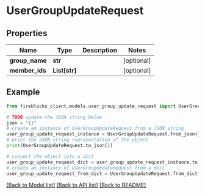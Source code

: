 # UserGroupUpdateRequest


## Properties

Name | Type | Description | Notes
------------ | ------------- | ------------- | -------------
**group_name** | **str** |  | [optional] 
**member_ids** | **List[str]** |  | [optional] 

## Example

```python
from fireblocks_client.models.user_group_update_request import UserGroupUpdateRequest

# TODO update the JSON string below
json = "{}"
# create an instance of UserGroupUpdateRequest from a JSON string
user_group_update_request_instance = UserGroupUpdateRequest.from_json(json)
# print the JSON string representation of the object
print(UserGroupUpdateRequest.to_json())

# convert the object into a dict
user_group_update_request_dict = user_group_update_request_instance.to_dict()
# create an instance of UserGroupUpdateRequest from a dict
user_group_update_request_from_dict = UserGroupUpdateRequest.from_dict(user_group_update_request_dict)
```
[[Back to Model list]](../README.md#documentation-for-models) [[Back to API list]](../README.md#documentation-for-api-endpoints) [[Back to README]](../README.md)


